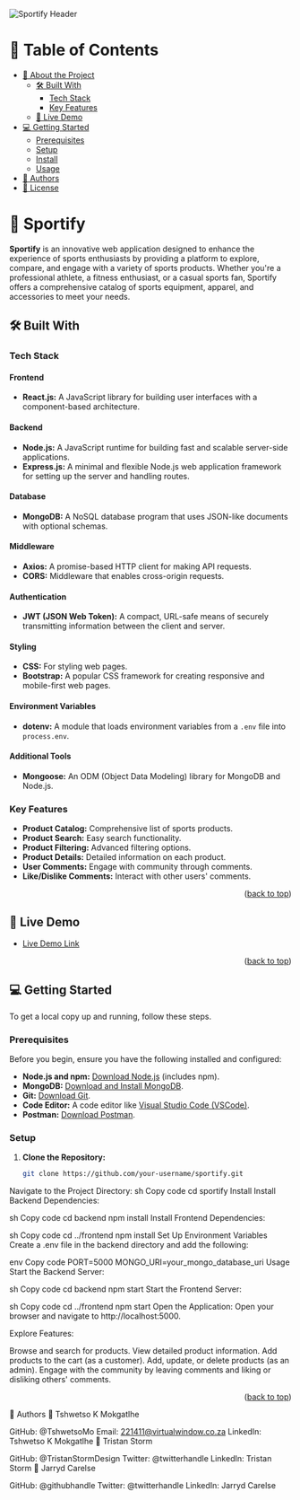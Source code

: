 <a name="readme-top"></a>

<!-- HEADER IMAGE -->
![Sportify Header](path/to/your/header-image.jpg)

<!-- TABLE OF CONTENTS -->

# 📗 Table of Contents

- [📖 About the Project](#about-project)
  - [🛠 Built With](#built-with)
    - [Tech Stack](#tech-stack)
    - [Key Features](#key-features)
  - [🚀 Live Demo](#live-demo)
- [💻 Getting Started](#getting-started)
  - [Prerequisites](#prerequisites)
  - [Setup](#setup)
  - [Install](#install)
  - [Usage](#usage)
- [👥 Authors](#authors)
- [📝 License](#license)

<!-- PROJECT DESCRIPTION -->

# 📖 Sportify <a name="about-project"></a>

**Sportify** is an innovative web application designed to enhance the experience of sports enthusiasts by providing a platform to explore, compare, and engage with a variety of sports products. Whether you're a professional athlete, a fitness enthusiast, or a casual sports fan, Sportify offers a comprehensive catalog of sports equipment, apparel, and accessories to meet your needs.

## 🛠 Built With <a name="built-with"></a>

### Tech Stack <a name="tech-stack"></a>

#### Frontend
- **React.js:** A JavaScript library for building user interfaces with a component-based architecture.

#### Backend
- **Node.js:** A JavaScript runtime for building fast and scalable server-side applications.
- **Express.js:** A minimal and flexible Node.js web application framework for setting up the server and handling routes.

#### Database
- **MongoDB:** A NoSQL database program that uses JSON-like documents with optional schemas.

#### Middleware
- **Axios:** A promise-based HTTP client for making API requests.
- **CORS:** Middleware that enables cross-origin requests.

#### Authentication
- **JWT (JSON Web Token):** A compact, URL-safe means of securely transmitting information between the client and server.

#### Styling
- **CSS:** For styling web pages.
- **Bootstrap:** A popular CSS framework for creating responsive and mobile-first web pages.

#### Environment Variables
- **dotenv:** A module that loads environment variables from a `.env` file into `process.env`.

#### Additional Tools
- **Mongoose:** An ODM (Object Data Modeling) library for MongoDB and Node.js.

### Key Features <a name="key-features"></a>

- **Product Catalog:** Comprehensive list of sports products.
- **Product Search:** Easy search functionality.
- **Product Filtering:** Advanced filtering options.
- **Product Details:** Detailed information on each product.
- **User Comments:** Engage with community through comments.
- **Like/Dislike Comments:** Interact with other users' comments.

<p align="right">(<a href="#readme-top">back to top</a>)</p>

<!-- LIVE DEMO -->

## 🚀 Live Demo <a name="live-demo"></a>

- [Live Demo Link](https://yourdeployedapplicationlink.com)

<p align="right">(<a href="#readme-top">back to top</a>)</p>

<!-- GETTING STARTED -->

## 💻 Getting Started <a name="getting-started"></a>

To get a local copy up and running, follow these steps.

### Prerequisites

Before you begin, ensure you have the following installed and configured:
- **Node.js and npm:** [Download Node.js](https://nodejs.org/) (includes npm).
- **MongoDB:** [Download and Install MongoDB](https://www.mongodb.com/try/download/community).
- **Git:** [Download Git](https://git-scm.com/).
- **Code Editor:** A code editor like [Visual Studio Code (VSCode)](https://code.visualstudio.com/).
- **Postman:** [Download Postman](https://www.postman.com/downloads/).

### Setup

1. **Clone the Repository:**
   ```sh
   git clone https://github.com/your-username/sportify.git
Navigate to the Project Directory:
sh
Copy code
cd sportify
Install
Install Backend Dependencies:

sh
Copy code
cd backend
npm install
Install Frontend Dependencies:

sh
Copy code
cd ../frontend
npm install
Set Up Environment Variables
Create a .env file in the backend directory and add the following:

env
Copy code
PORT=5000
MONGO_URI=your_mongo_database_uri
Usage
Start the Backend Server:

sh
Copy code
cd backend
npm start
Start the Frontend Server:

sh
Copy code
cd ../frontend
npm start
Open the Application:
Open your browser and navigate to http://localhost:5000.

Explore Features:

Browse and search for products.
View detailed product information.
Add products to the cart (as a customer).
Add, update, or delete products (as an admin).
Engage with the community by leaving comments and liking or disliking others' comments.
<p align="right">(<a href="#readme-top">back to top</a>)</p>
<!-- AUTHORS -->
👥 Authors <a name="authors"></a>
👤 Tshwetso K Mokgatlhe

GitHub: @TshwetsoMo
Email: 221411@virtualwindow.co.za
LinkedIn: Tshwetso K Mokgatlhe
👤 Tristan Storm

GitHub: @TristanStormDesign
Twitter: @twitterhandle
LinkedIn: Tristan Storm
👤 Jarryd Carelse

GitHub: @githubhandle
Twitter: @twitterhandle
LinkedIn: Jarryd Carelse
